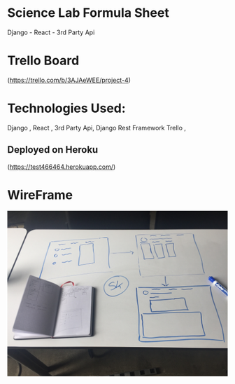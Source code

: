 # Science Lab Formula Sheet  
Django - React - 3rd Party Api

# Trello Board 
(https://trello.com/b/3AJAeWEE/project-4)



# Technologies Used: 
Django , React , 3rd Party Api, Django Rest Framework
Trello , 


## Deployed  on Heroku
(https://test466464.herokuapp.com/)

# WireFrame
![alttext](IMG_1389.JPG)